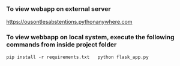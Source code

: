 ### To view webapp on external server

https://ousontlesabstentions.pythonanywhere.com

### To view webbapp on local system, execute the following commands from inside project folder  
`pip install -r requirements.txt  
python flask_app.py`
